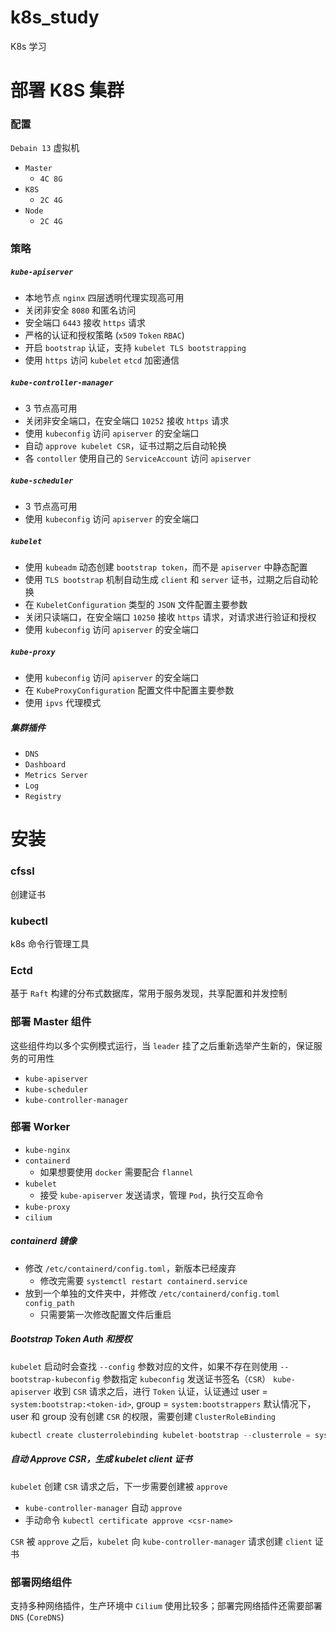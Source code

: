 # k8s_study

K8s 学习

# 部署 K8S 集群

### 配置

`Debain 13` 虚拟机

- `Master`
    - `4C 8G`
- `K8S`
    - `2C 4G`
- `Node`
    - `2C 4G`

### 策略

##### `kube-apiserver`

- 本地节点 `nginx` 四层透明代理实现高可用
- 关闭非安全 `8080` 和匿名访问
- 安全端口 `6443` 接收 `https` 请求
- 严格的认证和授权策略 (`x509` `Token` `RBAC`)
- 开启 `bootstrap` 认证，支持 `kubelet TLS bootstrapping`
- 使用 `https` 访问 `kubelet` `etcd` 加密通信

##### `kube-controller-manager`

- 3 节点高可用
- 关闭非安全端口，在安全端口 `10252` 接收 `https` 请求
- 使用 `kubeconfig` 访问 `apiserver` 的安全端口
- 自动 `approve kubelet CSR`，证书过期之后自动轮换
- 各 `contoller` 使用自己的 `ServiceAccount` 访问 `apiserver`

##### `kube-scheduler`

- 3 节点高可用
- 使用 `kubeconfig` 访问 `apiserver` 的安全端口

##### `kubelet`

- 使用 `kubeadm` 动态创建 `bootstrap token`，而不是 `apiserver` 中静态配置
- 使用 `TLS bootstrap` 机制自动生成 `client` 和 `server` 证书，过期之后自动轮换
- 在 `KubeletConfiguration` 类型的 `JSON` 文件配置主要参数
- 关闭只读端口，在安全端口 `10250` 接收 `https` 请求，对请求进行验证和授权
- 使用 `kubeconfig` 访问 `apiserver` 的安全端口

##### `kube-proxy`

- 使用 `kubeconfig` 访问 `apiserver` 的安全端口
- 在 `KubeProxyConfiguration` 配置文件中配置主要参数
- 使用 `ipvs` 代理模式

##### 集群插件

- `DNS`
- `Dashboard`
- `Metrics Server`
- `Log`
- `Registry`

# 安装

### cfssl

创建证书

### kubectl

k8s 命令行管理工具

### Ectd

基于 `Raft` 构建的分布式数据库，常用于服务发现，共享配置和并发控制

### 部署 Master 组件

这些组件均以多个实例模式运行，当 `leader` 挂了之后重新选举产生新的，保证服务的可用性

- `kube-apiserver`
- `kube-scheduler`
- `kube-controller-manager`

### 部署 Worker

- `kube-nginx`
- `containerd`
    - 如果想要使用 `docker` 需要配合 `flannel`
- `kubelet`
    - 接受 `kube-apiserver` 发送请求，管理 `Pod`，执行交互命令
- `kube-proxy`
- `cilium`

##### containerd 镜像

- 修改 `/etc/containerd/config.toml`，新版本已经废弃
    - 修改完需要 `systemctl restart containerd.service`
- 放到一个单独的文件夹中，并修改 `/etc/containerd/config.toml` `config_path`
    - 只需要第一次修改配置文件后重启

##### Bootstrap Token Auth 和授权

`kubelet` 启动时会查找 `--config` 参数对应的文件，如果不存在则使用 `--bootstrap-kubeconfig` 参数指定 `kubeconfig`
发送证书签名（`CSR`）
`kube-apiserver` 收到 `CSR` 请求之后，进行 `Token` 认证，认证通过 user = `system:bootstrap:<token-id>`,
group = `system:bootstrappers`
默认情况下，user 和 group 没有创建 `CSR` 的权限，需要创建 `ClusterRoleBinding`

```go
kubectl create clusterrolebinding kubelet-bootstrap --clusterrole = system:node-bootstrapper --group = system:bootstrappers
```

##### 自动 Approve CSR，生成 kubelet client 证书

`kubelet` 创建 `CSR` 请求之后，下一步需要创建被 `approve`

- `kube-controller-manager` 自动 `approve`
- 手动命令 `kubectl certificate approve <csr-name>`

`CSR` 被 `approve` 之后，`kubelet` 向 `kube-controller-manager` 请求创建 `client` 证书

### 部署网络组件

支持多种网络插件，生产环境中 `Cilium` 使用比较多；部署完网络插件还需要部署 `DNS` (`CoreDNS`)


